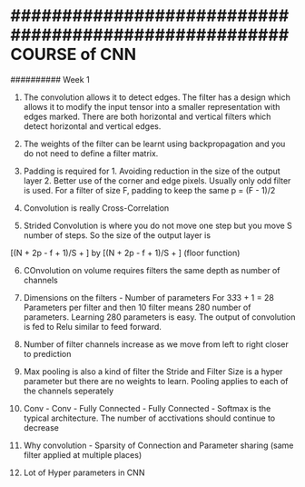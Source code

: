 
# ###################################################### COURSE of CNN

########## Week 1
1. The convolution allows it to detect edges. The filter has a design which allows it to modify the input tensor into a smaller representation 
with edges marked. There are both horizontal and vertical filters which detect horizontal and vertical edges. 

2. The weights of the filter can be learnt using backpropagation and you do not need to define a filter matrix.

3. Padding is required for 1. Avoiding reduction in the size of the output layer 2. Better use of the corner and edge pixels. Usually only 
odd filter is used. For a filter of size F, padding to keep the same p = (F - 1)/2

4. Convolution is really Cross-Correlation

5. Strided Convolution is where you do not move one step but you move S number of steps. So the size of the output layer is 

[(N + 2p - f + 1)/S + ] by [(N + 2p - f + 1)/S + ] (floor function)

6. COnvolution on volume requires filters the same depth as number of channels

7. Dimensions on the filters - Number of parameters For 3*3*3 + 1 = 28 Parameters per filter and then 10 filter means 280 number of parameters. Learning 280 parameters is easy. The output of convolution is fed to Relu similar to feed forward.

8. Number of filter channels increase as we move from left to right closer to prediction

9. Max pooling is also a kind of filter the Stride and Filter Size is a hyper parameter but there are no weights to learn. Pooling applies
to each of the channels seperately

10. Conv - Conv - Fully Connected - Fully Connected - Softmax is the typical architecture. The number of acctivations should continue to 
decrease

11. Why convolution - Sparsity of Connection and Parameter sharing (same filter applied at multiple places)

12. Lot of Hyper parameters in CNN
